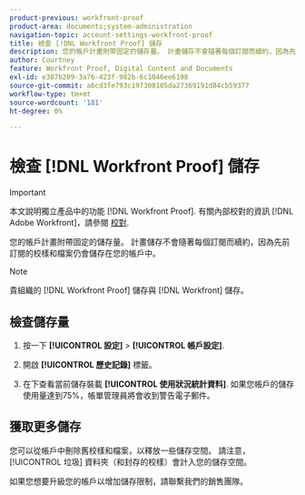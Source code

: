 ```yaml
---
product-previous: workfront-proof
product-area: documents;system-administration
navigation-topic: account-settings-workfront-proof
title: 檢查 [!DNL Workfront Proof] 儲存
description: 您的帳戶計畫附帶固定的儲存量。 計畫儲存不會隨著每個訂閱而續約，因為先前訂閱的校樣和檔案仍會儲存在您的帳戶中。
author: Courtney
feature: Workfront Proof, Digital Content and Documents
exl-id: e387b209-3a76-423f-982b-6c1046ee6198
source-git-commit: a6cd3fe793c197308105da27369191d84cb59377
workflow-type: tm+mt
source-wordcount: '181'
ht-degree: 0%

---
```


# 檢查 [!DNL Workfront Proof] 儲存

>[!IMPORTANT]
>
>本文說明獨立產品中的功能 [!DNL Workfront Proof]. 有關內部校對的資訊 [!DNL Adobe Workfront]，請參閱 [校對](../../../review-and-approve-work/proofing/proofing.md).

您的帳戶計畫附帶固定的儲存量。 計畫儲存不會隨著每個訂閱而續約，因為先前訂閱的校樣和檔案仍會儲存在您的帳戶中。

>[!NOTE]
>
>貴組織的 [!DNL Workfront Proof] 儲存與 [!DNL Workfront] 儲存。

## 檢查儲存量

1. 按一下 **[!UICONTROL 設定]** > **[!UICONTROL 帳戶設定]**.

1. 開啟 **[!UICONTROL 歷史記錄]** 標籤。
1. 在下查看當前儲存裝載 **[!UICONTROL 使用狀況統計資料]**.
如果您帳戶的儲存使用量達到75%，帳單管理員將會收到警告電子郵件。

## 獲取更多儲存

您可以從帳戶中刪除舊校樣和檔案，以釋放一些儲存空間。 請注意， [!UICONTROL 垃圾] 資料夾（和封存的校樣）會計入您的儲存空間。

如果您想要升級您的帳戶以增加儲存限制，請聯繫我們的銷售團隊。
